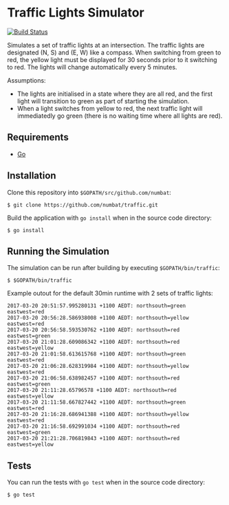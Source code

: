# Traffic Lights Simulator

[![Build Status](https://travis-ci.org/numbat/traffic.svg?branch=master)](https://travis-ci.org/numbat/traffic)

Simulates a set of traffic lights at an intersection. The traffic lights 
are designated (N, S) and (E, W) like a compass. When switching from 
green to red, the yellow light must be displayed for 30 seconds prior to 
it switching to red. The lights will change automatically every 5 minutes.

Assumptions:
- The lights are initialised in a state where they are all red, and the
  first light will transition to green as part of starting the simulation.
- When a light switches from yellow to red, the next traffic light will
  immediatedly go green (there is no waiting time where all lights are
  red).

## Requirements
- [Go](https://golang.org/dl/)

## Installation
Clone this repository into ``$GOPATH/src/github.com/numbat``:
```
$ git clone https://github.com/numbat/traffic.git
```
Build the application with ``go install`` when in the source code 
directory:
```
$ go install
```

## Running the Simulation
The simulation can be run after building by executing 
``$GOPATH/bin/traffic``:
```
$ $GOPATH/bin/traffic
```
Example outout for the default 30min runtime with 2 sets of traffic 
lights:
```
2017-03-20 20:51:57.995280131 +1100 AEDT: northsouth=green eastwest=red
2017-03-20 20:56:28.586938008 +1100 AEDT: northsouth=yellow eastwest=red
2017-03-20 20:56:58.593530762 +1100 AEDT: northsouth=red eastwest=green
2017-03-20 21:01:28.609086342 +1100 AEDT: northsouth=red eastwest=yellow
2017-03-20 21:01:58.613615768 +1100 AEDT: northsouth=green eastwest=red
2017-03-20 21:06:28.628319984 +1100 AEDT: northsouth=yellow eastwest=red
2017-03-20 21:06:58.638982457 +1100 AEDT: northsouth=red eastwest=green
2017-03-20 21:11:28.65796578 +1100 AEDT: northsouth=red eastwest=yellow
2017-03-20 21:11:58.667827442 +1100 AEDT: northsouth=green eastwest=red
2017-03-20 21:16:28.686941388 +1100 AEDT: northsouth=yellow eastwest=red
2017-03-20 21:16:58.692991034 +1100 AEDT: northsouth=red eastwest=green
2017-03-20 21:21:28.706819843 +1100 AEDT: northsouth=red eastwest=yellow
```

## Tests
You can run the tests with ``go test`` when in the source code directory:
```
$ go test
```